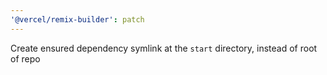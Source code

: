 ```yaml
---
'@vercel/remix-builder': patch
---
```


Create ensured dependency symlink at the `start` directory, instead of root of repo
